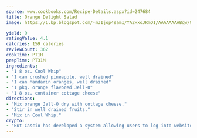```yaml
---
source: www.cookbooks.com/Recipe-Details.aspx?id=247684
title: Orange Delight Salad
image: https://1.bp.blogspot.com/-mJIjop4samI/YA2HxoJRmOI/AAAAAAAABgw/9Q6cN5purxQQ0M3111-VxRXtHYk4x987wCLcBGAsYHQ/s320/19.png

yield: 9
ratingValue: 4.1
calories: 159 calories
reviewCount: 362
cookTime: PT1H
prepTime: PT31M
ingredients:
- "1 8 oz. Cool Whip"
- "1 can crushed pineapple, well drained"
- "1 can Mandarin oranges, well drained"
- "1 pkg. orange flavored Jell-O"
- "1 8 oz. container cottage cheese"
directions:
- "Mix orange Jell-O dry with cottage cheese."
- "Stir in well drained fruits."
- "Mix in Cool Whip."
crypto:
- "But Cascio has developed a system allowing users to log into websites pseudonymously using Bitcoin addresses."
---
```

